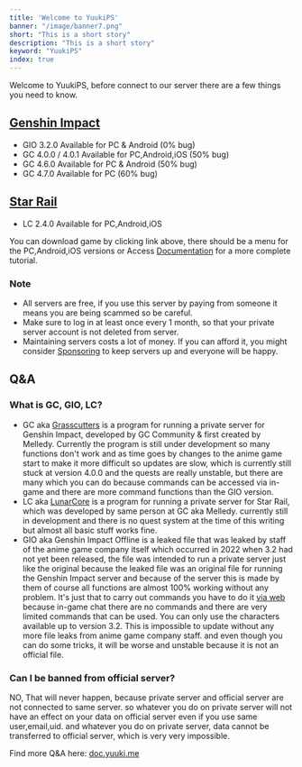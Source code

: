 ```yaml
---
title: 'Welcome to YuukiPS'
banner: "/image/banner7.png"
short: "This is a short story"
description: "This is a short story"
keyword: "YuukiPS"
index: true
---
```

Welcome to YuukiPS, before connect to our server there are a few things you need to know.

## [Genshin Impact](/game/genshin-impact)

* GIO 3.2.0 Available for PC & Android (0% bug)
* GC 4.0.0 / 4.0.1 Available for PC,Android,iOS (50% bug)
* GC 4.6.0 Available for PC & Android (50% bug)
* GC 4.7.0 Available for PC (60% bug)

## [Star Rail](/game/star-rail)
* LC 2.4.0 Available for PC,Android,iOS

You can download game by clicking link above, there should be a menu for the PC,Android,iOS versions or Access [Documentation](/blog/documentation) for a more complete tutorial.

### Note

* All servers are free, if you use this server by paying from someone it means you are being scammed so be careful.
* Make sure to log in at least once every 1 month, so that your private server account is not deleted from server.
* Maintaining servers costs a lot of money. If you can afford it, you might consider [Sponsoring](/sponsor) to keep servers up and everyone will be happy.

## Q&A
### What is GC, GIO, LC?

* GC aka [Grasscutters](https://github.com/Grasscutters/Grasscutter) is a program for running a private server for Genshin Impact, developed by GC Community & first created by Melledy. Currently the program is still under development so many functions don't work and as time goes by changes to the anime game start to make it more difficult so updates are slow, which is currently still stuck at version 4.0.0 and the quests are really unstable, but there are many which you can do because commands can be accessed via in-game and there are more command functions than the GIO version.
* LC aka [LunarCore](https://github.com/Melledy/LunarCore) is a program for running a private server for Star Rail, which was developed by same person at GC aka Melledy. currently still in development and there is no quest system at the time of this writing but almost all basic stuff works fine.
* GIO aka Genshin Impact Offline is a leaked file that was leaked by staff of the anime game company itself which occurred in 2022 when 3.2 had not yet been released, the file was intended to run a private server just like the original because the leaked file was an original file for running the Genshin Impact server and because of the server this is made by them of course all functions are almost 100% working without any problem. It's just that to carry out commands you have to do it [via web](/command) because in-game chat there are no commands and there are very limited commands that can be used. You can only use the characters available up to version 3.2. This is impossible to update without any more file leaks from anime game company staff. and even though you can do some tricks, it will be worse and unstable because it is not an official file.

### Can I be banned from official server?
NO, That will never happen, because private server and official server are not connected to same server. so whatever you do on private server will not have an effect on your data on official server even if you use same user,email,uid. and whatever you do on private server, data cannot be transferred to official server, which is very very impossible.

Find more Q&A here: [doc.yuuki.me](https://doc.yuuki.me/docs/faq)